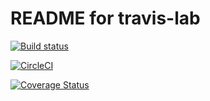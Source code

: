 # README for travis-lab

[![Build status](https://travis-ci.com/justinethomas009/travis-lab.svg?branch=master)](https://travis-ci.org/justinethomas009)

[![CircleCI](https://circleci.com/gh/justinethomas009/travis-lab.svg?style=svg)](https://circleci.com/gh/justinethomas009/travis-lab)

[![Coverage Status](https://coveralls.io/repos/github/justinethomas009/travis-lab/badge.svg?branch=master)](https://coveralls.io/github/justinethomas009/travis-lab?branch=master)

